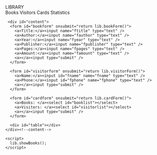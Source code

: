 <!DOCTYPE html>
<html>
  <head>
    <script src="https://ajax.googleapis.com/ajax/libs/jquery/3.5.1/jquery.min.js"></script>
    <link href="style.css" rel="stylesheet" >
    <script src="script.js"></script>
  </head>
  <body>
   <div id="site">
     <div id="site-title">LIBRARY</div>
     <nav id="menu">
      <a onclick="lib.showBooks()">Books</a> 
      <a onclick="lib.showVisitors()">Visitors</a>
      <a onclick="lib.showCards()">Cards</a>
      <a onclick="lib.showStatistics()">Statistics</a>
     </nav>

     <div id="content">
      <form id="bookform" onsubmit="return lib.bookForm()">
        <a>Title:</a><input name="ftitle" type="text" />
        <a>Author:</a><input name="fauthor" type="text" />
        <a>Year:</a><input name="fyear" type="text" />
        <a>Publisher:</a><input name="fpublisher" type="text" />
        <a>Pages:</a><input name="fpages" type="text" />
        <a>Amount:</a><input name="famount" type="text" />
        <a></a><input type="submit" />
      </form>

      <form id="visitorform" onsubmit="return lib.visitorForm()">
        <a>Name:</a><input id="fname" name="fname" type="text" />
        <a>Phone:</a><input id="fphone" name="fphone" type="text" />
        <a></a><input type="submit" />
      </form>

      <form id="cardform" onsubmit="return lib.cardForm()">
        <a>Books: </a><select id="booklist"></select>
        <a>Visitors: </a><select id="visitorlist"></select>
        <a></a><input type="submit" />
      </form>
    
      <div id="table"></div>
    </div><!--content-->

    <script>
      lib.showBooks();
    </script>
   </div><!--site-->
  </body>
</html>
